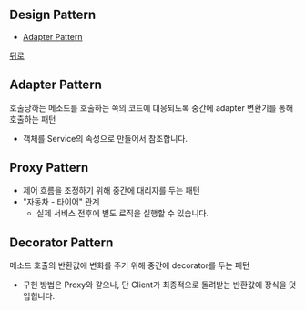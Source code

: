## Design Pattern
* [Adapter Pattern]()

[뒤로](https://github.com/smpark1020/backend-interview#back-end-interview)

## Adapter Pattern
호출당하는 메소드를 호출하는 쪽의 코드에 대응되도록 중간에 adapter 변환기를 통해 호출하는 패턴
* 객체를 Service의 속성으로 만들어서 참조합니다.

## Proxy Pattern
* 제어 흐름을 조정하기 위해 중간에 대리자를 두는 패턴
* "자동차 - 타이어" 관계
  * 실제 서비스 전후에 별도 로직을 실행할 수 있습니다.

## Decorator Pattern
메소드 호출의 반환값에 변화를 주기 위해 중간에 decorator를 두는 패턴
* 구현 방법은 Proxy와 같으나, 단 Client가 최종적으로 돌려받는 반환값에 장식을 덧입힙니다.